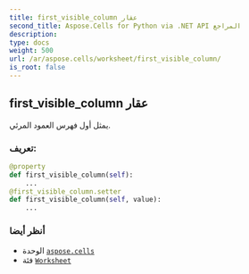 ```yaml
---
title: first_visible_column عقار
second_title: Aspose.Cells for Python via .NET API المراجع
description:
type: docs
weight: 500
url: /ar/aspose.cells/worksheet/first_visible_column/
is_root: false
---
```

##  first_visible_column عقار

يمثل أول فهرس العمود المرئي.
###  تعريف:
```python
@property
def first_visible_column(self):
    ...
@first_visible_column.setter
def first_visible_column(self, value):
    ...
```

###  أنظر أيضا
* الوحدة [`aspose.cells`](../../)
* فئة [`Worksheet`](/cells/python-net/ar/aspose.cells/worksheet)
